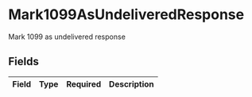 # Mark1099AsUndeliveredResponse

Mark 1099 as undelivered response


## Fields

| Field       | Type        | Required    | Description |
| ----------- | ----------- | ----------- | ----------- |